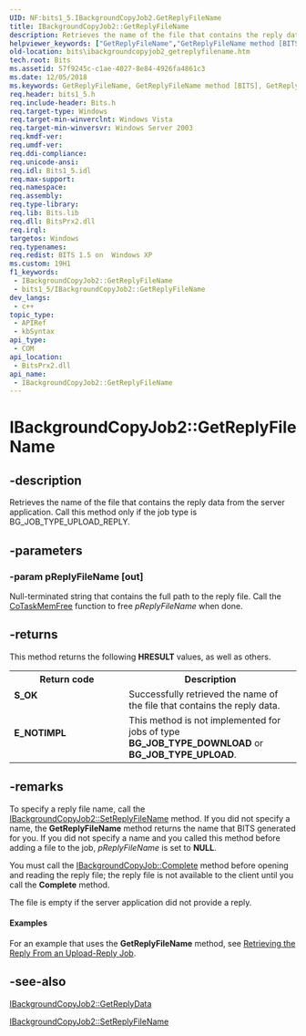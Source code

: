 ```yaml
---
UID: NF:bits1_5.IBackgroundCopyJob2.GetReplyFileName
title: IBackgroundCopyJob2::GetReplyFileName
description: Retrieves the name of the file that contains the reply data from the server application. Call this method only if the job type is BG_JOB_TYPE_UPLOAD_REPLY.
helpviewer_keywords: ["GetReplyFileName","GetReplyFileName method [BITS]","GetReplyFileName method [BITS]","IBackgroundCopyJob2 interface","IBackgroundCopyJob2 interface [BITS]","GetReplyFileName method","IBackgroundCopyJob2.GetReplyFileName","IBackgroundCopyJob2::GetReplyFileName","_drz_ibackgroundcopyjob2_getreplyfilename","bits.ibackgroundcopyjob2_getreplyfilename","bits1_5/IBackgroundCopyJob2::GetReplyFileName"]
old-location: bits\ibackgroundcopyjob2_getreplyfilename.htm
tech.root: Bits
ms.assetid: 57f9245c-c1ae-4027-8e84-4926fa4861c3
ms.date: 12/05/2018
ms.keywords: GetReplyFileName, GetReplyFileName method [BITS], GetReplyFileName method [BITS],IBackgroundCopyJob2 interface, IBackgroundCopyJob2 interface [BITS],GetReplyFileName method, IBackgroundCopyJob2.GetReplyFileName, IBackgroundCopyJob2::GetReplyFileName, _drz_ibackgroundcopyjob2_getreplyfilename, bits.ibackgroundcopyjob2_getreplyfilename, bits1_5/IBackgroundCopyJob2::GetReplyFileName
req.header: bits1_5.h
req.include-header: Bits.h
req.target-type: Windows
req.target-min-winverclnt: Windows Vista
req.target-min-winversvr: Windows Server 2003
req.kmdf-ver: 
req.umdf-ver: 
req.ddi-compliance: 
req.unicode-ansi: 
req.idl: Bits1_5.idl
req.max-support: 
req.namespace: 
req.assembly: 
req.type-library: 
req.lib: Bits.lib
req.dll: BitsPrx2.dll
req.irql: 
targetos: Windows
req.typenames: 
req.redist: BITS 1.5 on  Windows XP
ms.custom: 19H1
f1_keywords:
 - IBackgroundCopyJob2::GetReplyFileName
 - bits1_5/IBackgroundCopyJob2::GetReplyFileName
dev_langs:
 - c++
topic_type:
 - APIRef
 - kbSyntax
api_type:
 - COM
api_location:
 - BitsPrx2.dll
api_name:
 - IBackgroundCopyJob2::GetReplyFileName
---
```


# IBackgroundCopyJob2::GetReplyFileName


## -description

Retrieves the name of the file that contains the reply data from the server application. Call this method only if the job type is BG_JOB_TYPE_UPLOAD_REPLY.

## -parameters

### -param pReplyFileName [out]

Null-terminated string that contains the full path to the reply file. Call the 
<a href="/windows/desktop/api/combaseapi/nf-combaseapi-cotaskmemfree">CoTaskMemFree</a> function to free <i>pReplyFileName</i> when done.

## -returns

This method returns the following <b>HRESULT</b> values, as well as others.

<table>
<tr>
<th>Return code</th>
<th>Description</th>
</tr>
<tr>
<td width="40%">
<dl>
<dt><b><b>S_OK</b></b></dt>
</dl>
</td>
<td width="60%">
Successfully retrieved the name of the file that contains the reply data.

</td>
</tr>
<tr>
<td width="40%">
<dl>
<dt><b>E_NOTIMPL</b></dt>
</dl>
</td>
<td width="60%">
This method is not implemented for jobs of type <b>BG_JOB_TYPE_DOWNLOAD</b> or <b>BG_JOB_TYPE_UPLOAD</b>.

</td>
</tr>
</table>

## -remarks

To specify a reply file name, call the 
<a href="/windows/desktop/api/bits1_5/nf-bits1_5-ibackgroundcopyjob2-setreplyfilename">IBackgroundCopyJob2::SetReplyFileName</a> method. If you did not specify a name, the 
<b>GetReplyFileName</b> method returns the name that BITS generated for you. If you did not specify a name and you called this method before adding a file to the job, <i>pReplyFileName</i> is set to <b>NULL</b>.

You must call the 
<a href="/windows/desktop/api/bits/nf-bits-ibackgroundcopyjob-complete">IBackgroundCopyJob::Complete</a> method before opening and reading the reply file; the reply file is not available to the client until you call the 
<b>Complete</b> method.

The file is empty if the server application did not provide a reply.


#### Examples

For an example that uses the 
<b>GetReplyFileName</b> method, see 
<a href="/windows/desktop/Bits/retrieving-the-reply-from-an-upload-reply-job">Retrieving the Reply From an Upload-Reply Job</a>.

<div class="code"></div>

## -see-also

<a href="/windows/desktop/api/bits1_5/nf-bits1_5-ibackgroundcopyjob2-getreplydata">IBackgroundCopyJob2::GetReplyData</a>



<a href="/windows/desktop/api/bits1_5/nf-bits1_5-ibackgroundcopyjob2-setreplyfilename">IBackgroundCopyJob2::SetReplyFileName</a>

